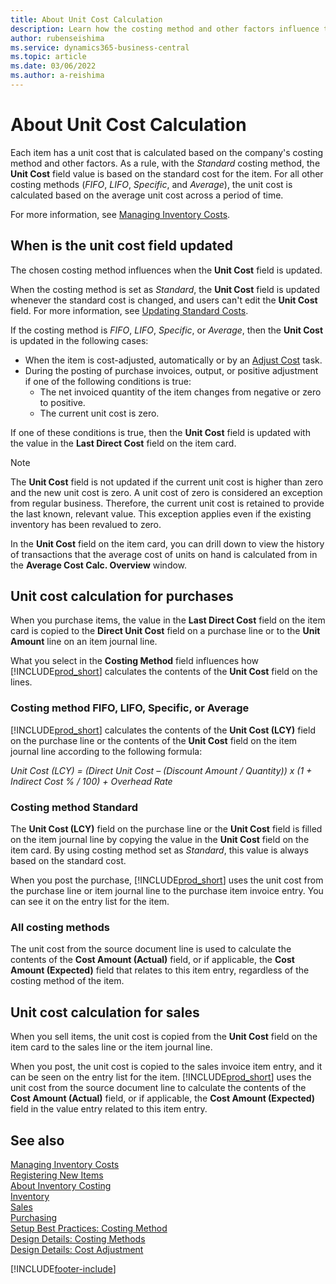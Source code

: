 ```yaml
---
title: About Unit Cost Calculation
description: Learn how the costing method and other factors influence the Unit Cost field on the Item card.
author: rubenseishima
ms.service: dynamics365-business-central
ms.topic: article
ms.date: 03/06/2022
ms.author: a-reishima
---
```

# <a name="about-unit-cost-calculation" />About Unit Cost Calculation

Each item has a unit cost that is calculated based on the company's costing method and other factors. As a rule, with the *Standard* costing method, the **Unit Cost** field value is based on the standard cost for the item. For all other costing methods (*FIFO*, *LIFO*, *Specific*, and *Average*), the unit cost is calculated based on the average unit cost across a period of time.  

For more information, see [Managing Inventory Costs](finance-manage-inventory-costs.md).  

## <a name="when-is-the-unit-cost-field-updated" />When is the unit cost field updated

The chosen costing method influences when the **Unit Cost** field is updated.

When the costing method is set as *Standard*, the **Unit Cost** field is updated whenever the standard cost is changed, and users can't edit the **Unit Cost** field. For more information, see [Updating Standard Costs](finance-how-to-update-standard-costs.md).

If the costing method is *FIFO*, *LIFO*, *Specific*, or *Average*, then the **Unit Cost** is updated in the following cases:

* When the item is cost-adjusted, automatically or by an [Adjust Cost](inventory-how-adjust-item-costs.md#to-adjust-item-costs-manually) task.
* During the posting of purchase invoices, output, or positive adjustment if one of the following conditions is true:
  * The net invoiced quantity of the item changes from negative or zero to positive.
  * The current unit cost is zero.

If one of these conditions is true, then the **Unit Cost** field is updated with the value in the **Last Direct Cost** field on the item card.

> [!NOTE]
> The **Unit Cost** field is not updated if the current unit cost is higher than zero and the new unit cost is zero. A unit cost of zero is considered an exception from regular business. Therefore, the current unit cost is retained to provide the last known, relevant value. This exception applies even if the existing inventory has been revalued to zero.

In the **Unit Cost** field on the item card, you can drill down to view the history of transactions that the average cost of units on hand is calculated from in the **Average Cost Calc. Overview** window.

## <a name="unit-cost-calculation-for-purchases" />Unit cost calculation for purchases

When you purchase items, the value in the **Last Direct Cost** field on the item card is copied to the **Direct Unit Cost** field on a purchase line or to the **Unit Amount** line on an item journal line.

What you select in the **Costing Method** field influences how [!INCLUDE[prod_short](includes/prod_short.md)] calculates the contents of the **Unit Cost** field on the lines.

### <a name="costing-method-fifo-lifo-specific-or-average" />Costing method FIFO, LIFO, Specific, or Average

[!INCLUDE[prod_short](includes/prod_short.md)] calculates the contents of the **Unit Cost (LCY)** field on the purchase line or the contents of the **Unit Cost** field on the item journal line according to the following formula:

*Unit Cost (LCY) = (Direct Unit Cost – (Discount Amount / Quantity)) x (1 + Indirect Cost % / 100) + Overhead Rate*

### <a name="costing-method-standard" />Costing method Standard

The **Unit Cost (LCY)** field on the purchase line or the **Unit Cost** field is filled on the item journal line by copying the value in the **Unit Cost** field on the item card. By using costing method set as *Standard*, this value is always based on the standard cost.

When you post the purchase, [!INCLUDE[prod_short](includes/prod_short.md)] uses the unit cost from the purchase line or item journal line to the purchase item invoice entry. You can see it on the entry list for the item.

### <a name="all-costing-methods" />All costing methods

The unit cost from the source document line is used to calculate the contents of the **Cost Amount (Actual)** field, or if applicable, the **Cost Amount (Expected)** field that relates to this item entry, regardless of the costing method of the item.

## <a name="unit-cost-calculation-for-sales" />Unit cost calculation for sales

When you sell items, the unit cost is copied from the **Unit Cost** field on the item card to the sales line or the item journal line.

When you post, the unit cost is copied to the sales invoice item entry, and it can be seen on the entry list for the item. [!INCLUDE[prod_short](includes/prod_short.md)] uses the unit cost from the source document line to calculate the contents of the **Cost Amount (Actual)** field, or if applicable, the **Cost Amount (Expected)** field in the value entry related to this item entry.

## <a name="see-also" />See also

[Managing Inventory Costs](finance-manage-inventory-costs.md)  
[Registering New Items](inventory-how-register-new-items.md)  
[About Inventory Costing](finance-learn-about-costing.md)  
[Inventory](inventory-manage-inventory.md)  
[Sales](sales-manage-sales.md)  
[Purchasing](purchasing-manage-purchasing.md)  
[Setup Best Practices: Costing Method](setup-best-practices-costing-method.md)  
[Design Details: Costing Methods](design-details-costing-methods.md)  
[Design Details: Cost Adjustment](design-details-cost-adjustment.md)  

[!INCLUDE[footer-include](includes/footer-banner.md)]
